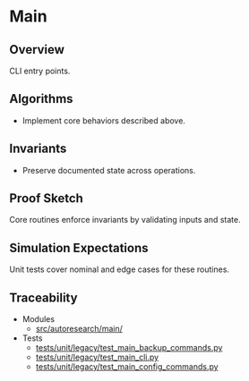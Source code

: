 # Main

## Overview

CLI entry points.

## Algorithms

- Implement core behaviors described above.

## Invariants

- Preserve documented state across operations.

## Proof Sketch

Core routines enforce invariants by validating inputs and state.

## Simulation Expectations

Unit tests cover nominal and edge cases for these routines.

## Traceability


- Modules
  - [src/autoresearch/main/][m1]
- Tests
  - [tests/unit/legacy/test_main_backup_commands.py][t1]
  - [tests/unit/legacy/test_main_cli.py][t2]
  - [tests/unit/legacy/test_main_config_commands.py][t3]

[m1]: ../../src/autoresearch/main/
[t1]: ../../tests/unit/legacy/test_main_backup_commands.py
[t2]: ../../tests/unit/legacy/test_main_cli.py
[t3]: ../../tests/unit/legacy/test_main_config_commands.py
